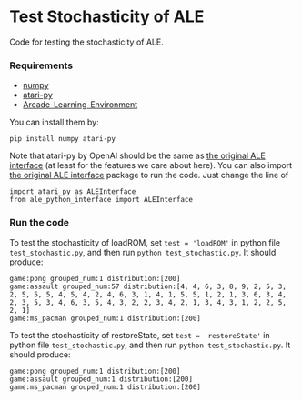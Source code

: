 # Test Stochasticity of ALE

Code for testing the stochasticity of ALE.

### Requirements

* [numpy]()
* [atari-py](https://github.com/openai/atari-py)
* [Arcade-Learning-Environment](https://github.com/mgbellemare/Arcade-Learning-Environment)

You can install them by:
```
pip install numpy atari-py
```

Note that atari-py by OpenAI should be the same as [the original ALE interface]( https://github.com/bbitmaster/ale_python_interface) (at least for the features we care about here).
You can also import [the original ALE interface](https://github.com/mgbellemare/Arcade-Learning-Environment) package to run the code. Just change the line of
```
import atari_py as ALEInterface
from ale_python_interface import ALEInterface
```

### Run the code

To test the stochasticity of loadROM, set ```test = 'loadROM'``` in python file ```test_stochastic.py```, and then run ```python test_stochastic.py```.
It should produce:
```
game:pong grouped_num:1 distribution:[200]
game:assault grouped_num:57 distribution:[4, 4, 6, 3, 8, 9, 2, 5, 3, 2, 5, 5, 5, 4, 5, 4, 2, 4, 6, 3, 1, 4, 1, 5, 5, 1, 2, 1, 3, 6, 3, 4, 2, 3, 5, 3, 4, 6, 3, 5, 4, 3, 2, 2, 3, 4, 2, 1, 3, 4, 3, 1, 2, 2, 5, 2, 1]
game:ms_pacman grouped_num:1 distribution:[200]
```

To test the stochasticity of restoreState, set ```test = 'restoreState'``` in python file ```test_stochastic.py```, and then run ```python test_stochastic.py```.
It should produce:
```
game:pong grouped_num:1 distribution:[200]
game:assault grouped_num:1 distribution:[200]
game:ms_pacman grouped_num:1 distribution:[200]
```
